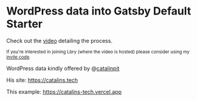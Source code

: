 # WordPress data into Gatsby Default Starter

Check out the [video] detailing the process.

<small>If you're interested in joining Lbry (where the video is hosted) please consider using my [invite code].</small>

WordPress data kindly offered by @[catalinpit]

His site: https://catalins.tech

This example: https://catalins-tech.vercel.app

[video]: https://lbry.tv/@spences10:8/get-wordpress-data-into-the-gatsby:c
[catalinpit]: https://github.com/catalinpit
[invite code]: https://lbry.tv/$/invite/@spences10:8
